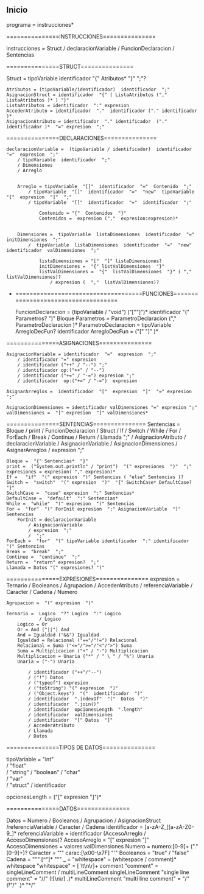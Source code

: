 ## Inicio
programa = instrucciones* 

===============INSTRUCCIONES===============

instrucciones = Struct 
    / declaracionVariable
    / FuncionDeclaracion
    / Sentencias

===============STRUCT===============

Struct =  tipoVariable  identificador  "{"  Atributos*  "}"  ";"?

    Atributos = (tipoVariable/identificador)  identificador  ";"  
    AsignacionStruct = identificador  "{" ( ListaAtributos ("," ListaAtributos )* ) "}" 
    ListaAtributos = identificador  ":" expresion  
    AccederAtributo = identificador  "."  identificador ("." identificador )*
    AsignacionAtributo = identificador  "." identificador  ("." identificador )*  "=" expresion  ";"

===============DECLARACIONES===============

    declaracionVariable =  (tipoVariable / identificador)  identificador  "="  expresion  ";"
        / tipoVariable  identificador  ";" 
        / Dimensiones
        / Arreglo 


        Arreglo = tipoVariable  "[]"  identificador  "="  Contenido  ";"
            / tipoVariable  "[]"  identificador  "="  "new"  tipoVariable  "["  expresion  "]"  ";" 
            / tipoVariable  "[]"  identificador  "="  identificador  ";" 

                Contenido = "{"  Contenidos  "}"
                Contenidos =  expresion (","  expresion:expresion)* 


        Dimensiones =  tipoVariable  listaDimensiones  identificador  "="  initDimensiones  ";"
            /  tipoVariable  listaDimensiones  identificador  "="  "new" identificador  valDimensiones  ";" 

                listaDimensiones = "["  "]" listaDimensiones?
                initDimensiones =  "{" listValDimensiones  "}"
                listValDimensiones =  "{"  listValDimensiones  "}" ( ","  listValDimensiones)?
                    / expresion (  ","  listValDimensiones)?

- ====================================FUNCIONES====================================

    FuncionDeclaracion = (tipoVariable / "void") ("[""]")* identificador  "("  Parametros?  ")"  Bloque
        Parametros = ParametroDeclaracion ("," ParametroDeclaracion )* 
        ParametroDeclaracion = tipoVariable ArregloDecFun? identificador
        ArregloDecFun = ("["  "]" )*

===============ASIGNACIONES===============

    AsignacionVariable = identificador  "="  expresion  ";"
        / identificador "=" expresion
        / identificador ("++" / "--") ";"
        / identificador op:("++" / "--")
        / identificador ("+=" / "-=") expresion ";"
        / identificador  op:("+=" / "-=")  expresion

    AsignarArreglos =  identificador  "["  expresion  "]"  "=" expresion  ";"

    AsignacionDimensiones = identificador valDimensiones "=" expresion ";"
    valDimensiones =  "[" expresion  "]" valDimensiones*

===============SENTENCIAS===============
Sentencias = Bloque
    / print
    / FuncionDeclaracion
    / Struct
    / If
    / Switch
    / While
    / For
    / ForEach
    / Break
    / Continue
    / Return
    / Llamada ";"
    / AsignacionAtributo
    / declaracionVariable
    / AsignacionVariable
    / AsignacionDimensiones
    / AsignarArreglos
    / expresion ";"

    Bloque =  "{" Sentencias*  "}"
    print =  ("System.out.println" / "print")  "(" expresiones  ")"  ";"
    expresiones = expresion( "," expresion)*
    If =   "if"  "(" expresion  ")" Sentencias ( "else" Sentencias )?
    Switch =  "switch"  "(" expresion  ")"  "{" SwitchCase* DefaultCase?  "}"
    SwitchCase =  "case" expresion  ":" Sentencias*
    DefaultCase =  "default"  ":" Sentencias*
    While =  "while"  "(" expresion  ")" Sentencias
    For =  "for"  "(" ForInit expresion  ";" AsignacionVariable  ")" Sentencias 
        ForInit = declaracionVariable
            / AsignacionVariable
            / expresion  ";"
            /  ";"
    ForEach =  "for"  "(" tipoVariable identificador  ":" identificador  ")" Sentencias
    Break =  "break"  ";"
    Continue =  "continue"  ";"
    Return =  "return" expresion?  ";" 
    Llamada = Datos "(" expresiones? ")" 

===============EXPRESIONES===============
expresion = Ternario
    / Booleanos
    / Agrupacion
    / AccederAtributo
    / referenciaVariable
    / Caracter
    / Cadena
    / Numero

    Agrupacion =  "(" expresion  ")"

    Ternario =  Logico  "?" Logico  ":" Logico  
                / Logico
        Logico = Or
        Or = And ("||") And 
        And = Igualdad ("&&") Igualdad 
        Igualdad = Relacional ("=="/"!=") Relacional 
        Relacional = Suma ("<="/">="/"<"/">") Suma 
        Suma = Multiplicacion ("+" / "-") Multiplicacion
        Multiplicacion = Unaria ("*" / " \ " / "%") Unaria
        Unaria = ("-") Unaria

            / identificador ("++"/"--")
            / ("!") Datos
            / ("typeof") expresion
            / ("toString") "(" expresion  ")" 
            / ("Object.keys")  "("  identificador  ")"  
            / identificador  ".indexOf"  "("  Datos  ")" 
            / identificador  ".join()"  
            / identificador  opcionesLength  ".length" 
            / identificador  valDimensiones
            / identificador  "[" Datos  "]"
            / AccederAtributo
            / Llamada
            / Datos

===============TIPOS DE DATOS===============

tipoVariable =    "int"    
        / "float"  
        / "string" 
        / "boolean"
        / "char"   
        / "var"    
        / "struct" 
        / identificador

opcionesLength = ("["  expresion  "]")* 

===============DATOS===============

Datos =  Numero / Booleanos / Agrupacion / AsignacionStruct /referenciaVariable / Caracter / Cadena 
    identificador = [a-zA-Z_][a-zA-Z0-9_]* 
    referenciaVariable =  identificador  (AccesoArreglo / AccesoDimensiones)?
    AccesoArreglo = "["  expresion  "]" 
    AccesoDimensiones = valores:valDimensiones
    Numero = numero:[0-9]+ ("." [0-9]+)?
    Caracter = "'" carac:[\x00-\x7F] "'" 
    Booleanos = "true"
                / "false"
    Cadena = "\"" [^"]* "\""
    _ = "whitespace" = (whitespace / comment)*
    whitespace "whitespace" = [ \t\n\r]+
    comment "comment" = singleLineComment / multiLineComment
    singleLineComment "single line comment" = "//" (![\n\r] .)*
    multiLineComment "multi line comment" = "/*" (!"*/" .)* "*/"


